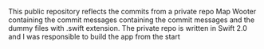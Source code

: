 This public repository reflects the commits from a private repo Map Wooter containing the commit messages containing the commit messages and the dummy files with .swift extension. The private repo is written in Swift 2.0 and I was responsible to build the app from the start